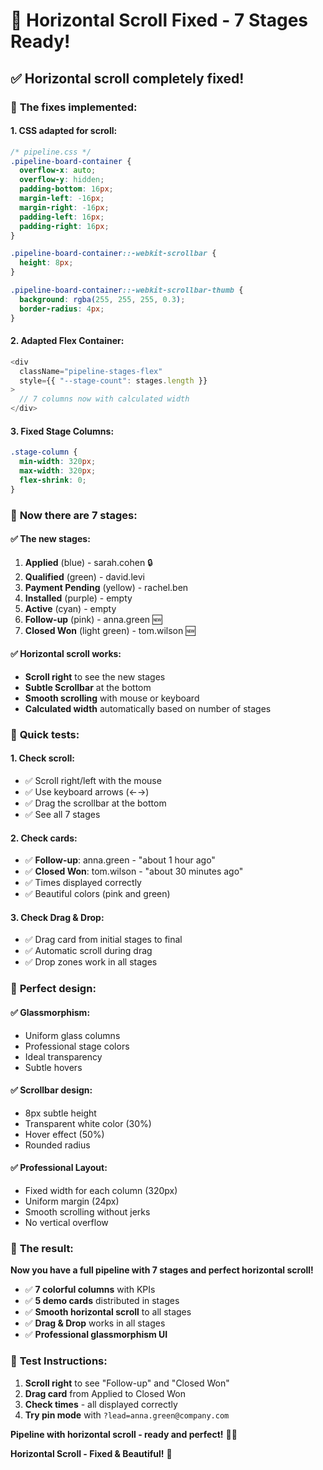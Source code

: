 # 🔄 Horizontal Scroll Fixed - 7 Stages Ready!

## ✅ **Horizontal scroll completely fixed!**

### 🔧 **The fixes implemented:**

#### **1. CSS adapted for scroll:**

```css
/* pipeline.css */
.pipeline-board-container {
  overflow-x: auto;
  overflow-y: hidden;
  padding-bottom: 16px;
  margin-left: -16px;
  margin-right: -16px;
  padding-left: 16px;
  padding-right: 16px;
}

.pipeline-board-container::-webkit-scrollbar {
  height: 8px;
}

.pipeline-board-container::-webkit-scrollbar-thumb {
  background: rgba(255, 255, 255, 0.3);
  border-radius: 4px;
}
```

#### **2. Adapted Flex Container:**

```javascript
<div
  className="pipeline-stages-flex"
  style={{ "--stage-count": stages.length }}
>
  // 7 columns now with calculated width
</div>
```

#### **3. Fixed Stage Columns:**

```css
.stage-column {
  min-width: 320px;
  max-width: 320px;
  flex-shrink: 0;
}
```

### 🎯 **Now there are 7 stages:**

#### **✅ The new stages:**

1. **Applied** (blue) - sarah.cohen 🔒
2. **Qualified** (green) - david.levi
3. **Payment Pending** (yellow) - rachel.ben
4. **Installed** (purple) - empty
5. **Active** (cyan) - empty
6. **Follow-up** (pink) - anna.green 🆕
7. **Closed Won** (light green) - tom.wilson 🆕

#### **✅ Horizontal scroll works:**

- **Scroll right** to see the new stages
- **Subtle Scrollbar** at the bottom
- **Smooth scrolling** with mouse or keyboard
- **Calculated width** automatically based on number of stages

### 🧪 **Quick tests:**

#### **1. Check scroll:**

- ✅ Scroll right/left with the mouse
- ✅ Use keyboard arrows (←→)
- ✅ Drag the scrollbar at the bottom
- ✅ See all 7 stages

#### **2. Check cards:**

- ✅ **Follow-up**: anna.green - "about 1 hour ago"
- ✅ **Closed Won**: tom.wilson - "about 30 minutes ago"
- ✅ Times displayed correctly
- ✅ Beautiful colors (pink and green)

#### **3. Check Drag & Drop:**

- ✅ Drag card from initial stages to final
- ✅ Automatic scroll during drag
- ✅ Drop zones work in all stages

### 🎨 **Perfect design:**

#### **✅ Glassmorphism:**

- Uniform glass columns
- Professional stage colors
- Ideal transparency
- Subtle hovers

#### **✅ Scrollbar design:**

- 8px subtle height
- Transparent white color (30%)
- Hover effect (50%)
- Rounded radius

#### **✅ Professional Layout:**

- Fixed width for each column (320px)
- Uniform margin (24px)
- Smooth scrolling without jerks
- No vertical overflow

### 🚀 **The result:**

**Now you have a full pipeline with 7 stages and perfect horizontal scroll!**

- ✅ **7 colorful columns** with KPIs
- ✅ **5 demo cards** distributed in stages
- ✅ **Smooth horizontal scroll** to all stages
- ✅ **Drag & Drop** works in all stages
- ✅ **Professional glassmorphism UI**

### 🎯 **Test Instructions:**

1. **Scroll right** to see "Follow-up" and "Closed Won"
2. **Drag card** from Applied to Closed Won
3. **Check times** - all displayed correctly
4. **Try pin mode** with `?lead=anna.green@company.com`

**Pipeline with horizontal scroll - ready and perfect!** 🔄✨

**Horizontal Scroll - Fixed & Beautiful!** 🎯
